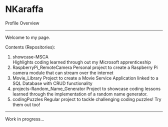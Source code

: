 # NKaraffa
Profile Overview

________

Welcome to my page.

Contents (Repositories):

  1. showcase-MSCA    
     Highlights coding learned through out my Microsoft apprenticeship
  2. RaspberryPi_RemoteCamera
      Personal project to create a Raspberry Pi camera module that can stream over the internet
  3. Movie_Library
      Project to create a Movie Service Application linked to a SQL Database with CRUD functionality
  4. projects-Random_Name_Generator
      Project to showcase coding lessons learned through the implementation of a random name generator.
  5. codingPuzzles
      Regular project to tackle challenging coding puzzles! Try them out too!
      
________


Work in progress...
